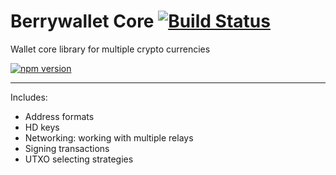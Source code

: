 

# Berrywallet Core [![Build Status](https://travis-ci.org/berrywallet/core.svg?branch=master)](https://travis-ci.org/berrywallet/core)
Wallet core library for multiple crypto currencies

[![npm version](https://badge.fury.io/js/%40berrywallet%2Fcore.svg)](https://badge.fury.io/js/%40berrywallet%2Fcore)

---

Includes:
 - Address formats
 - HD keys
 - Networking: working with multiple relays
 - Signing transactions
 - UTXO selecting strategies